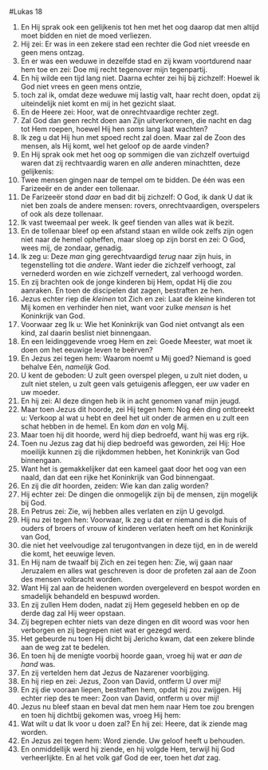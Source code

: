 #Lukas 18
1. En Hij sprak ook een gelijkenis tot hen met het oog daarop dat men altijd moet bidden en niet de moed verliezen.
2. Hij zei: Er was in een zekere stad een rechter die God niet vreesde en geen mens ontzag.
3. En er was een weduwe in dezelfde stad en zij kwam voortdurend naar hem toe en zei: Doe mij recht tegenover mijn tegenpartij.
4. En hij wilde een tijd lang niet. Daarna echter zei hij bij zichzelf: Hoewel ik God niet vrees en geen mens ontzie,
5. toch zal ik, omdat deze weduwe mij lastig valt, haar recht doen, opdat zij uiteindelijk niet komt en mij in het gezicht slaat.
6. En de Heere zei: Hoor, wat de onrechtvaardige rechter zegt.
7. Zal God dan geen recht doen aan Zijn uitverkorenen, die nacht en dag tot Hem roepen, hoewel Hij hen *soms* lang laat wachten?
8. Ik zeg u dat Hij hun met spoed recht zal doen. Maar zal de Zoon des mensen, als Hij komt, wel het geloof op de aarde vinden?
9. En Hij sprak ook met het oog op sommigen die van zichzelf overtuigd waren dat zij rechtvaardig waren en *alle* anderen minachtten, deze gelijkenis:
10. Twee mensen gingen naar de tempel om te bidden. De één was een Farizeeër en de ander een tollenaar.
11. De Farizeeër stond *daar* en bad dit bij zichzelf: O God, ik dank U dat ik niet ben zoals de andere mensen: rovers, onrechtvaardigen, overspelers of ook als deze tollenaar.
12. Ik vast tweemaal per week. Ik geef tienden van alles wat ik bezit.
13. En de tollenaar bleef op een afstand staan en wilde ook zelfs zijn ogen niet naar de hemel opheffen, maar sloeg op zijn borst en zei: O God, wees mij, de zondaar, genadig.
14. Ik zeg u: Deze *man* ging gerechtvaardigd *terug* naar zijn huis, in tegenstelling tot die *andere*. Want ieder die zichzelf verhoogt, zal vernederd worden en wie zichzelf vernedert, zal verhoogd worden.
15. En zij brachten ook de jonge kinderen bij Hem, opdat Hij die zou aanraken. En toen de discipelen dat zagen, bestraften ze hen.
16. Jezus echter riep die *kleinen* tot Zich en zei: Laat de kleine kinderen tot Mij komen en verhinder hen niet, want voor zulke *mensen* is het Koninkrijk van God.
17. Voorwaar zeg Ik u: Wie het Koninkrijk van God niet ontvangt als een kind, zal daarin beslist niet binnengaan.
18. En een leidinggevende vroeg Hem en zei: Goede Meester, wat moet ik doen om het eeuwige leven te beërven?
19. En Jezus zei tegen hem: Waarom noemt u Mij goed? Niemand is goed behalve Eén, *namelijk* God.
20. U kent de geboden: U zult geen overspel plegen, u zult niet doden, u zult niet stelen, u zult geen vals getuigenis afleggen, eer uw vader en uw moeder.
21. En hij zei: Al deze dingen heb ik in acht genomen vanaf mijn jeugd.
22. Maar toen Jezus dit hoorde, zei Hij tegen hem: Nog één ding ontbreekt u: Verkoop al wat u hebt en deel het uit onder de armen en u zult een schat hebben in de hemel. En kom *dan* en volg Mij.
23. Maar toen hij dit hoorde, werd hij diep bedroefd, want hij was erg rijk.
24. Toen nu Jezus zag dat hij diep bedroefd was geworden, zei Hij: Hoe moeilijk kunnen zij die rijkdommen hebben, het Koninkrijk van God binnengaan.
25. Want het is gemakkelijker dat een kameel gaat door het oog van een naald, dan dat een rijke het Koninkrijk van God binnengaat.
26. En zij die *dit* hoorden, zeiden: Wie kan dan zalig worden?
27. Hij echter zei: De dingen die onmogelijk zijn bij de mensen, zijn mogelijk bij God.
28. En Petrus zei: Zie, wij hebben alles verlaten en zijn U gevolgd.
29. Hij nu zei tegen hen: Voorwaar, Ik zeg u dat er niemand is die huis of ouders of broers of vrouw of kinderen verlaten heeft om het Koninkrijk van God,
30. die niet het veelvoudige zal terugontvangen in deze tijd, en in de wereld die komt, het eeuwige leven.
31. En Hij nam de twaalf bij Zich en zei tegen hen: Zie, wij gaan naar Jeruzalem en alles wat geschreven is door de profeten zal aan de Zoon des mensen volbracht worden.
32. Want Hij zal aan de heidenen worden overgeleverd en bespot worden en smadelijk behandeld en bespuwd worden.
33. En zij zullen Hem doden, nadat zij Hem gegeseld hebben en op de derde dag zal Hij weer opstaan.
34. Zij begrepen echter niets van deze dingen en dit woord was voor hen verborgen en zij begrepen niet wat er gezegd werd.
35. Het gebeurde nu toen Hij dicht bij Jericho kwam, dat een zekere blinde aan de weg zat te bedelen.
36. En toen hij de menigte voorbij hoorde gaan, vroeg hij wat er *aan de hand* was.
37. En zij vertelden hem dat Jezus de Nazarener voorbijging.
38. En hij riep en zei: Jezus, Zoon van David, ontferm U over mij!
39. En zij die vooraan liepen, bestraften hem, opdat hij zou zwijgen. Hij echter riep des te meer: Zoon van David, ontferm u over mij!
40. Jezus nu bleef staan en beval dat men hem naar Hem toe zou brengen en toen hij dichtbij gekomen was, vroeg Hij hem:
41. Wat wilt u dat Ik voor u doen zal? En hij zei: Heere, dat ik ziende mag worden.
42. En Jezus zei tegen hem: Word ziende. Uw geloof heeft u behouden.
43. En onmiddellijk werd hij ziende, en hij volgde Hem, terwijl hij God verheerlijkte. En al het volk gaf God de eer, toen het *dat* zag.
